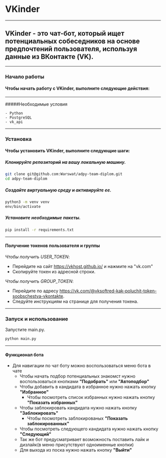 # VKinder
---
## VKinder - это чат-бот, который ищет потенциальных собеседников на основе предпочтений пользователя, используя данные из ВКонтакте (VK).
---
### Начало работы
#### Чтобы начать работу с VKinder, выполните следующие действия:
---
#####Необходимые условия
```
- Python
- PostgreSQL
- vk_api
```
---
### Установка
#### Чтобы установить VKinder, выполните следующие шаги:

##### Клонируйте репозиторий на вашу локальную машину.

```bash
git clone git@github.com:Warswat/adpy-team-diplom.git
cd adpy-team-diplom
```
#####  Создайте виртуальную среду и активируйте ее.

```bash
python3 -m venv venv
env/bin/activate
```
#####  Установите необходимые пакеты.

```bash
pip install -r requirements.txt
```
---
####  Получение токенов пользователя и группы
_Чтобы получить USER_TOKEN_:

- Перейдите на сайт https://vkhost.github.io/ и нажмите на "vk.com"
- Скопируйте токен из адресной строки.

_Чтобы получить GROUP_TOKEN_:

- Перейдите по адресу https://vk.com/@vksoftred-kak-poluchit-token-soobschestva-vkontakte.
- Следуйте инструкциям на странице для получения токена.
---
### Запуск и использование
Запустите main.py.

```bash
python main.py
```
---
#### Функционал бота
- Для навигации по чат боту можно воспользоваться меню бота в чате
    - Чтобы начать подбор потенциальных знакомст нужно воспользоваться кнопками **"Подобрать"** или **"Автоподбор"**
    - Чтобы добавить в кандидата в избранное нужно нажать кнопку **"Избранное"**    
        - Чтобы посмотреть список избранных нужно нажать кнопку **"Показать избранных"**
    - Чтобы заблокировать кандидата нужно нажать кнопку **"Заблокировать"**
        - Чтобы посмотреть заблокированых **"Показать заблокированных"**
    - Чтобы посмотреть следующего кандидата нужно нажать кнопку **"Следующий"**
    - Так же бот предусматривает возможность поставить лайк и дизлайк(в меню присутствуют одноименные кнопки)
    - Для выхода из поска нужно нажать кнопку **"Выйти"**